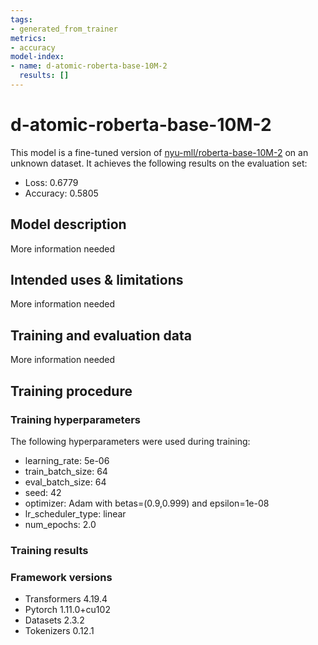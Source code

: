 ```yaml
---
tags:
- generated_from_trainer
metrics:
- accuracy
model-index:
- name: d-atomic-roberta-base-10M-2
  results: []
---
```


<!-- This model card has been generated automatically according to the information the Trainer had access to. You
should probably proofread and complete it, then remove this comment. -->

# d-atomic-roberta-base-10M-2

This model is a fine-tuned version of [nyu-mll/roberta-base-10M-2](https://huggingface.co/nyu-mll/roberta-base-10M-2) on an unknown dataset.
It achieves the following results on the evaluation set:
- Loss: 0.6779
- Accuracy: 0.5805

## Model description

More information needed

## Intended uses & limitations

More information needed

## Training and evaluation data

More information needed

## Training procedure

### Training hyperparameters

The following hyperparameters were used during training:
- learning_rate: 5e-06
- train_batch_size: 64
- eval_batch_size: 64
- seed: 42
- optimizer: Adam with betas=(0.9,0.999) and epsilon=1e-08
- lr_scheduler_type: linear
- num_epochs: 2.0

### Training results



### Framework versions

- Transformers 4.19.4
- Pytorch 1.11.0+cu102
- Datasets 2.3.2
- Tokenizers 0.12.1
